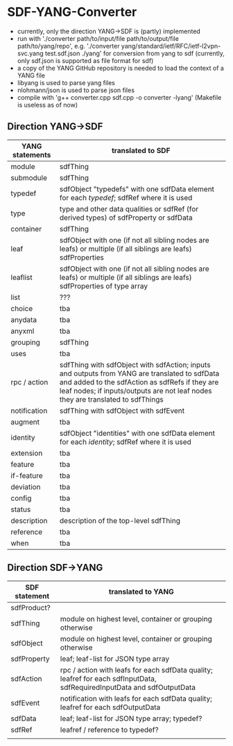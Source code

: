 # SDF-YANG-Converter

* currently, only the direction YANG->SDF is (partly) implemented
* run with './converter path/to/input/file path/to/output/file path/to/yang/repo', e.g. './converter yang/standard/ietf/RFC/ietf-l2vpn-svc.yang test.sdf.json ./yang' for conversion from yang to sdf (currently, only sdf.json is supported as file format for sdf)
* a copy of the YANG GitHub repository is needed to load the context of a YANG file
* libyang is used to parse yang files
* nlohmann/json is used to parse json files
* compile with 'g++ converter.cpp sdf.cpp -o converter -lyang' (Makefile is useless as of now)

## Direction YANG->SDF

|YANG statements|translated to SDF|
|-|-|
|module|sdfThing|
|submodule|sdfThing|
|typedef|sdfObject "typedefs" with one sdfData element for each *typedef*; sdfRef where it is used|
|type|type and other data qualities or sdfRef (for derived types) of sdfProperty or sdfData|
|container|sdfThing|
|leaf|sdfObject with one (if not all sibling nodes are leafs) or multiple (if all siblings are leafs) sdfProperties|
|leaflist|sdfObject with one (if not all sibling nodes are leafs) or multiple (if all siblings are leafs) sdfProperties of type array|
|list|???|
|choice|tba|
|anydata|tba|
|anyxml|tba|
|grouping|sdfThing|
|uses|tba|
|rpc / action|sdfThing with sdfObject with sdfAction; inputs and outputs from YANG are translated to sdfData and added to the sdfAction as sdfRefs if they are leaf nodes; if inputs/outputs are not leaf nodes they are translated to sdfThings|
|notification|sdfThing with sdfObject with sdfEvent|
|augment|tba|
|identity|sdfObject "identities" with one sdfData element for each *identity*; sdfRef where it is used|
|extension|tba|
|feature|tba|
|if-feature|tba|
|deviation|tba|
|config|tba|
|status|tba|
|description|description of the top-level sdfThing|
|reference|tba|
|when|tba|


## Direction SDF->YANG

|SDF statement|translated to YANG|
|-|-|
|sdfProduct?||
|sdfThing|module on highest level, container or grouping otherwise|
|sdfObject|module on highest level, container or grouping otherwise|
|sdfProperty|leaf; leaf-list for JSON type array|
|sdfAction|rpc / action with leafs for each sdfData quality; leafref for each sdfInputData, sdfRequiredInputData and sdfOutputData|
|sdfEvent|notification with leafs for each sdfData quality; leafref for each sdfOutputData|
|sdfData|leaf; leaf-list for JSON type array; typedef?|
|sdfRef|leafref / reference to typedef?|
|||
